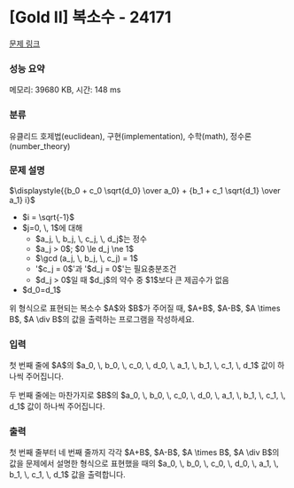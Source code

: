 # [Gold II] 복소수 - 24171 

[문제 링크](https://www.acmicpc.net/problem/24171) 

### 성능 요약

메모리: 39680 KB, 시간: 148 ms

### 분류

유클리드 호제법(euclidean), 구현(implementation), 수학(math), 정수론(number_theory)

### 문제 설명

<p>$\displaystyle{{b_0 + c_0 \sqrt{d_0} \over a_0} + {b_1 + c_1 \sqrt{d_1} \over a_1} i}$</p>

<ul>
	<li>$i = \sqrt{-1}$</li>
	<li>$j=0, \, 1$에 대해
	<ul>
		<li>$a_j, \, b_j, \, c_j, \, d_j$는 정수</li>
		<li>$a_j > 0$; $0 \le d_j \ne 1$</li>
		<li>$\gcd (a_j, \, b_j, \, c_j) = 1$</li>
		<li>'$c_j = 0$'과 '$d_j = 0$'는 필요충분조건</li>
		<li>$d_j > 0$일 때 $d_j$의 약수 중 $1$보다 큰 제곱수가 없음</li>
	</ul>
	</li>
	<li>$d_0=d_1$</li>
</ul>

<p>위 형식으로 표현되는 복소수 $A$와 $B$가 주어질 때, $A+B$, $A-B$, $A \times B$, $A \div B$의 값을 출력하는 프로그램을 작성하세요.</p>

### 입력 

 <p>첫 번째 줄에 $A$의 $a_0, \, b_0, \, c_0, \, d_0, \, a_1, \, b_1, \, c_1, \, d_1$ 값이 하나씩 주어집니다.</p>

<p>두 번째 줄에는 마찬가지로 $B$의 $a_0, \, b_0, \, c_0, \, d_0, \, a_1, \, b_1, \, c_1, \, d_1$ 값이 하나씩 주어집니다.</p>

### 출력 

 <p>첫 번째 줄부터 네 번째 줄까지 각각 $A+B$, $A-B$, $A \times B$, $A \div B$의 값을 문제에서 설명한 형식으로 표현했을 때의 $a_0, \, b_0, \, c_0, \, d_0, \, a_1, \, b_1, \, c_1, \, d_1$ 값을 출력합니다.</p>

